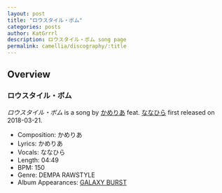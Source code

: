 ```yaml
---
layout: post
title: "ロウスタイル・ボム"
categories: posts
author: KatGrrrl
description: ロウスタイル・ボム song page
permalink: camellia/discography/:title
---
```


## Overview

### ロウスタイル・ボム

*ロウスタイル・ボム* is a song by [かめりあ](/camellia) feat. [ななひら](#) first released on 2018-03-21.

* Composition: かめりあ
* Lyrics: かめりあ
* Vocals: ななひら
* Length: 04:49
* BPM: 150
* Genre: DEMPA RAWSTYLE
* Album Appearances: [GALAXY BURST](<{% link postsInclude/_posts/camellia/albums/GALAXY-BURST/2023-12-21-GALAXY-BURST.md %}>)
